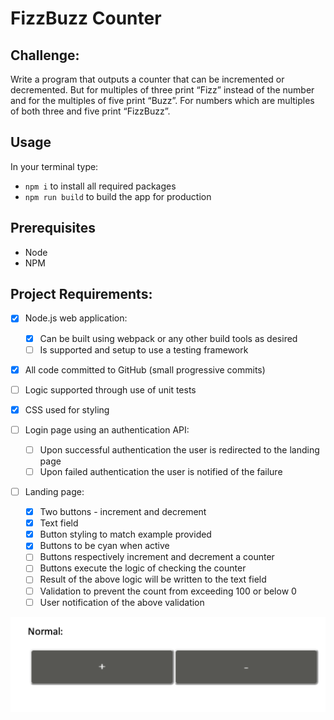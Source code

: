 # FizzBuzz Counter

## Challenge:

Write a program that outputs a counter that can be incremented or decremented. But for multiples
of three print “Fizz” instead of the number and for the multiples of five print “Buzz”. For numbers
which are multiples of both three and five print “FizzBuzz”.

## Usage

In your terminal type:

- `npm i` to install all required packages
- `npm run build` to build the app for production
<!-- - `npm run start:server` to run the production build of the app -->

## Prerequisites

- Node
- NPM

## Project Requirements:

- [x] Node.js web application:
  - [x] Can be built using webpack or any other build tools as desired
  - [ ] Is supported and setup to use a testing framework
- [x] All code committed to GitHub (small progressive commits)
- [ ] Logic supported through use of unit tests
- [x] CSS used for styling

- [ ] Login page using an authentication API:

  - [ ] Upon successful authentication the user is redirected to the landing page
  - [ ] Upon failed authentication the user is notified of the failure

- [ ] Landing page:

  - [x] Two buttons - increment and decrement
  - [x] Text field
  - [x] Button styling to match example provided
  - [x] Buttons to be cyan when active
  - [ ] Buttons respectively increment and decrement a counter
  - [ ] Buttons execute the logic of checking the counter
  - [ ] Result of the above logic will be written to the text field
  - [ ] Validation to prevent the count from exceeding 100 or below 0
  - [ ] User notification of the above validation

![Provided example of button styling](./public/button-example.png)
